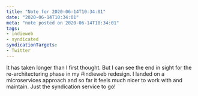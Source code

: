 ```yaml
---
title: "Note for 2020-06-14T10:34:01"
date: "2020-06-14T10:34:01"
meta: "note posted on 2020-06-14T10:34:01"
tags:
- indieweb
- syndicated
syndicationTargets: 
- Twitter
---
```

It has taken longer than I first thought. But I can see the end in sight for the re-architecturing phase in my #indieweb redesign. I landed on a microservices approach and so far it feels much nicer to work with and maintain. Just the syndication service to go!
